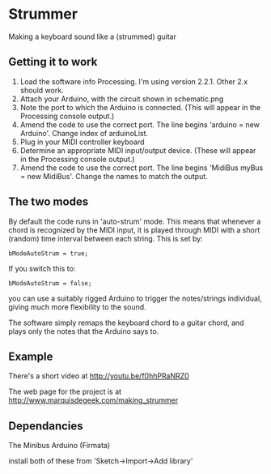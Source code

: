 # Strummer
Making a keyboard sound like a (strummed) guitar

## Getting it to work

1. Load the software info Processing. I'm using version 2.2.1. Other 2.x should work.
2. Attach your Arduino, with the circuit shown in schematic.png
3. Note the port to which the Arduino is connected. (This will appear in the Processing console output.)
4. Amend the code to use the correct port. The line begins 'arduino = new Arduino'. Change index of arduinoList.
5. Plug in your MIDI controller keyboard
6. Determine an appropriate MIDI input/output device. (These will appear in the Processing console output.)
7. Amend the code to use the correct port. The line begins 'MidiBus myBus = new MidiBus'. Change the names to match the output.

## The two modes

By default the code runs in 'auto-strum' mode. This means that whenever a chord is recognized by the MIDI input, it is played through MIDI with a short (random) time interval between each string. This is set by:

```
bModeAutoStrum = true;
```

If you switch this to:

```
bModeAutoStrum = false;
```

you can use a suitably rigged Arduino to trigger the notes/strings individual, giving much more flexibility to the sound.

The software simply remaps the keyboard chord to a guitar chord, and plays only the notes that the Arduino says to.

## Example

There's a short video at  http://youtu.be/f0hhPRaNRZ0

The web page for the project is at http://www.marquisdegeek.com/making_strummer


## Dependancies

The Minibus
Arduino (Firmata)

install both of these from 'Sketch->Import->Add library'

